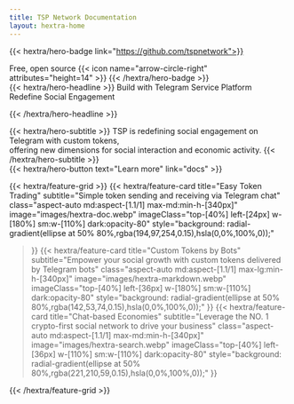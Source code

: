 ```yaml
---
title: TSP Network Documentation
layout: hextra-home
---
```


{{< hextra/hero-badge link="https://github.com/tspnetwork">}}
  <div class="w-2 h-2 rounded-full bg-primary-400"></div>
  <span>Free, open source</span>
  {{< icon name="arrow-circle-right" attributes="height=14" >}}
{{< /hextra/hero-badge >}} 

<div class="mt-6 mb-6">
{{< hextra/hero-headline >}}
  Build with Telegram Service Platform&nbsp;<br class="sm:block hidden" />Redefine Social Engagement

{{< /hextra/hero-headline >}}
</div>

<div class="mb-12">
{{< hextra/hero-subtitle >}}
TSP is redefining social engagement on Telegram with custom tokens, &nbsp;<br class="sm:block hidden" />
  offering new dimensions for social interaction and economic activity.
{{< /hextra/hero-subtitle >}}
</div>

<div class="mb-6">
{{< hextra/hero-button text="Learn more" link="docs" >}}
</div>

<div class="mt-6"></div>

{{< hextra/feature-grid >}}
  {{< hextra/feature-card
    title="Easy Token Trading"
    subtitle="Simple token sending and receiving via Telegram chat"
    class="aspect-auto md:aspect-[1.1/1] max-md:min-h-[340px]"
    image="images/hextra-doc.webp"
    imageClass="top-[40%] left-[24px] w-[180%] sm:w-[110%] dark:opacity-80"
    style="background: radial-gradient(ellipse at 50% 80%,rgba(194,97,254,0.15),hsla(0,0%,100%,0));"
  >}}
  {{< hextra/feature-card
    title="Custom Tokens by Bots"
    subtitle="Empower your social growth with custom tokens delivered by Telegram bots"
    class="aspect-auto md:aspect-[1.1/1] max-lg:min-h-[340px]"
    image="images/hextra-markdown.webp"
    imageClass="top-[40%] left-[36px] w-[180%] sm:w-[110%] dark:opacity-80"
    style="background: radial-gradient(ellipse at 50% 80%,rgba(142,53,74,0.15),hsla(0,0%,100%,0));"
  >}}
  {{< hextra/feature-card
    title="Chat-based Economies"
    subtitle="Leverage the NO. 1 crypto-first social network to drive your business"
    class="aspect-auto md:aspect-[1.1/1] max-md:min-h-[340px]"
    image="images/hextra-search.webp"
    imageClass="top-[40%] left-[36px] w-[110%] sm:w-[110%] dark:opacity-80"
    style="background: radial-gradient(ellipse at 50% 80%,rgba(221,210,59,0.15),hsla(0,0%,100%,0));"
  >}} 
<!--
  {{< hextra/feature-card
    title="Lightweight as a Feather"
    subtitle="No dependency or Node.js is needed to use Hextra. Powered by Hugo, one of *the fastest* static site generators, building your site in just seconds with a single binary."
  >}}
  {{< hextra/feature-card
    title="Responsive with Dark Mode Included"
    subtitle="Looks great on different screen sizes. Built-in dark mode support, with auto-switching based on user's system preference."
  >}}
  {{< hextra/feature-card
    title="Build and Host for Free"
    subtitle="Build with GitHub Actions, and host for free on GitHub Pages. Alternatively it can be hosted on any static hosting service."
  >}} -->
{{< /hextra/feature-grid >}}

